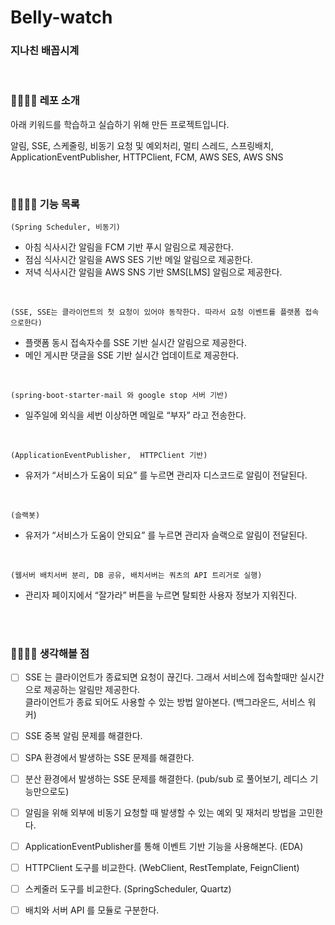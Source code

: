# Belly-watch
### 지나친 배꼽시계

</br>

### 👨‍👩‍👦‍👦 레포 소개
아래 키워드를 학습하고 실습하기 위해 만든 프로젝트입니다.

알림, SSE, 스케줄링, 비동기 요청 및 예외처리, 멀티 스레드, 스프링배치, ApplicationEventPublisher, HTTPClient, FCM, AWS SES, AWS SNS

</br>


### 👨‍👩‍👦‍👦 기능 목록
`(Spring Scheduler, 비동기)`
- 아침 식사시간 알림을 FCM 기반 푸시 알림으로 제공한다. 
- 점심 식사시간 알림을 AWS SES 기반 메일 알림으로 제공한다. 
- 저녁 식사시간 알림을 AWS SNS 기반 SMS[LMS] 알림으로 제공한다.

</br>

`(SSE, SSE는 클라이언트의 첫 요청이 있어야 동작한다. 따라서 요청 이벤트를 플랫폼 접속으로한다)`
- 플랫폼 동시 접속자수를 SSE 기반 실시간 알림으로 제공한다.
- 메인 게시판 댓글을  SSE 기반 실시간 업데이트로 제공한다.
      

</br>

`(spring-boot-starter-mail 와 google stop 서버 기반)`
- 일주일에 외식을 세번 이상하면 메일로 “부자” 라고 전송한다. 

</br>
     
`(ApplicationEventPublisher,  HTTPClient 기반)`
- 유저가 “서비스가 도움이 되요” 를 누르면 관리자 디스코드로 알림이 전달된다.

</br>

`(슬랙봇) `    
- 유저가 “서비스가 도움이 안되요” 를 누르면 관리자 슬랙으로 알림이 전달된다.

</br>

`(웹서버 배치서버 분리, DB 공유, 배치서버는 쿼츠의 API 트리거로 실행)`
- 관리자 페이지에서 “잘가라” 버튼을 누르면 탈퇴한 사용자 정보가 지워진다.


</br>
</br>


### 👨‍👩‍👦‍👦 생각해볼 점 

- [ ] SSE 는 클라이언트가 종료되면 요청이 끊긴다. 그래서 서비스에 접속할때만 실시간으로 제공하는 알림만 제공한다.  
      클라이언트가 종료 되어도 사용할 수 있는 방법 알아본다. (백그라운드, 서비스 워커)

- [ ] SSE 중복 알림 문제를 해결한다.

- [ ] SPA 환경에서 발생하는 SSE 문제를 해결한다.

- [ ] 분산 환경에서 발생하는 SSE 문제를 해결한다. (pub/sub 로 풀어보기,  레디스 기능만으로도)

- [ ] 알림을 위해 외부에 비동기 요청할 때 발생할 수 있는 예외 및 재처리 방법을 고민한다.

- [ ] ApplicationEventPublisher를 통해 이벤트 기반 기능을 사용해본다. (EDA)

- [ ] HTTPClient 도구를 비교한다. (WebClient, RestTemplate, FeignClient)

- [ ] 스케줄러 도구를 비교한다. (SpringScheduler, Quartz)

- [ ] 배치와 서버 API 를 모듈로 구분한다.


      

